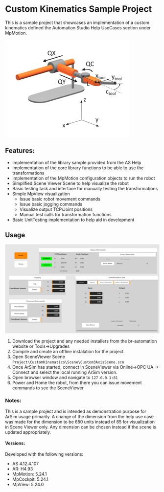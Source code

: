 # Custom Kinematics Sample Project

This is a sample project that showcases an implementation of a custom kinematics defined the Automation Studio Help UseCases section under MpMotion.

![RobotOverview](./Documentation/RobotOverview.png)

## Features:
- Implementation of the library sample provided from the AS Help
- Implementation of the core library functions to be able to use the transformations
- Implementation of the MpMotion configuration objects to run the robot
- Simplified Scene Viewer Scene to help visualize the robot
- Basic testing task and interface for manually testing the transformations
- Simple MpView visualization
    - Issue basic robot movement commands
    - Issue basic jogging commands
    - Visualize output TCP/Joint positions
    - Manual test calls for transformation functions
- Basic UnitTesting implementation to help aid in development

## Usage
![HmiOverview](./Documentation/Hmi.png)
1. Download the project and any needed installers from the br-automation website or Tools->Upgrades
2. Compile and create an offline instalation for the project
3. Open SceneViewer Scene
    `Project\CustomKinematics\Scene\Custom3AxisScene.scn`
4. Once ArSim has started, connect in SceneViewer via Online->OPC UA -> Connect and select the local running ArSim version.
5. Open browser window and navigate to 
    `127.0.0.1:81`
6. Power and Home the robot, from there you can issue movement commands to see the SceneViewer



### Notes:
This is a sample project and is intended as demonstration purpose for ArSim usage primarily.
A change of the dimension from the help use case was made for the dimension to be 650 units instead of 65 for visualization in Scene Viewer only. Any dimension can be chosen instead if the scene is updated appropriately.


#### Versions:  
Developed with the following versions:
- AS 4.12.4.107
- AR: H4.93
- MpMotion: 5.24.1
- MpCockpit: 5.24.1
- MpView: 5.24.0